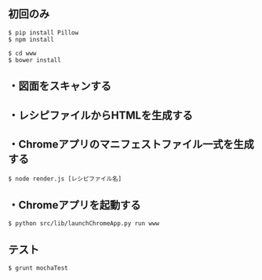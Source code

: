 
## 初回のみ
```
$ pip install Pillow
$ npm install
```
```
$ cd www
$ bower install
```

## ・図面をスキャンする
## ・レシピファイルからHTMLを生成する
## ・Chromeアプリのマニフェストファイル一式を生成する

```
$ node render.js [レシピファイル名]
```

## ・Chromeアプリを起動する

```
$ python src/lib/launchChromeApp.py run www
```


## テスト
```
$ grunt mochaTest
```
